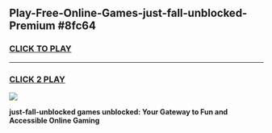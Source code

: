 
## Play-Free-Online-Games-just-fall-unblocked-Premium #8fc64
<h3>
<a href="https://premium.freeplayer.one?title=just-fall-unblocked&ref=8M">CLICK TO PLAY</a></h3>
<hr>

<h3>
<a href="https://premium.freeplayer.one?title=just-fall-unblocked&ref=8M">CLICK 2 PLAY</a>
  
</h3>

<a href="https://premium.freeplayer.one?title=just-fall-unblocked&ref=8M"><img src="https://clearcache.store/games.png"></a>


**just-fall-unblocked games unblocked: Your Gateway to Fun and Accessible Online Gaming**
